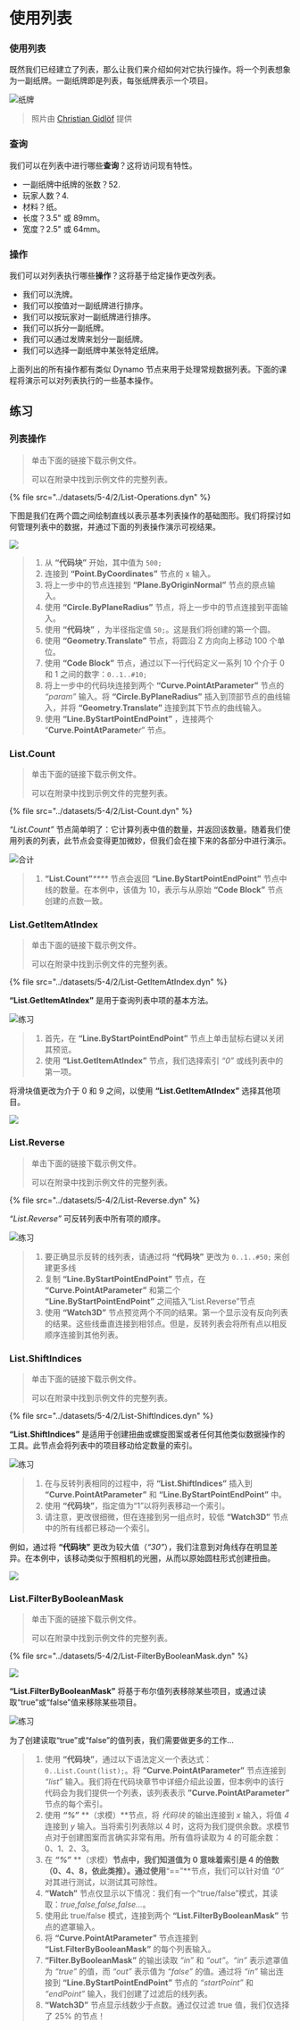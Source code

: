 # 使用列表

### 使用列表

既然我们已经建立了列表，那么让我们来介绍如何对它执行操作。将一个列表想象为一副纸牌。一副纸牌即是列表，每张纸牌表示一个项目。

![纸牌](../images/5-4/2/Playing\_cards\_modified.jpg)

> 照片由 [Christian Gidlöf](https://commons.wikimedia.org/wiki/File:Playing\_cards\_modified.jpg) 提供

### 查询

我们可以在列表中进行哪些**查询**？这将访问现有特性。

* 一副纸牌中纸牌的张数？52\.
* 玩家人数？4\.
* 材料？纸。
* 长度？3.5" 或 89mm。
* 宽度？2.5" 或 64mm。

### 操作

我们可以对列表执行哪些**操作**？这将基于给定操作更改列表。

* 我们可以洗牌。
* 我们可以按值对一副纸牌进行排序。
* 我们可以按玩家对一副纸牌进行排序。
* 我们可以拆分一副纸牌。
* 我们可以通过发牌来划分一副纸牌。
* 我们可以选择一副纸牌中某张特定纸牌。

上面列出的所有操作都有类似 Dynamo 节点来用于处理常规数据列表。下面的课程将演示可以对列表执行的一些基本操作。

## **练习**

### **列表操作**

> 单击下面的链接下载示例文件。
>
> 可以在附录中找到示例文件的完整列表。

{% file src="../datasets/5-4/2/List-Operations.dyn" %}

下图是我们在两个圆之间绘制直线以表示基本列表操作的基础图形。我们将探讨如何管理列表中的数据，并通过下面的列表操作演示可视结果。

![](../images/5-4/2/workingwithlist-listoperation.jpg)

> 1. 从 **“代码块”** 开始，其中值为 `500;`
> 2. 连接到 **“Point.ByCoordinates”** 节点的 x 输入。
> 3. 将上一步中的节点连接到 **“Plane.ByOriginNormal”** 节点的原点输入。
> 4. 使用 **“Circle.ByPlaneRadius”** 节点，将上一步中的节点连接到平面输入。
> 5. 使用 **“代码块”** ，为半径指定值 `50;`。这是我们将创建的第一个圆。
> 6. 使用 **“Geometry.Translate”** 节点，将圆沿 Z 方向向上移动 100 个单位。
> 7. 使用 **“Code Block”** 节点，通过以下一行代码定义一系列 10 个介于 0 和 1 之间的数字：`0..1..#10;`
> 8. 将上一步中的代码块连接到两个 **“Curve.PointAtParameter”** 节点的 _“param”_ 输入。将 **“Circle.ByPlaneRadius”** 插入到顶部节点的曲线输入，并将 **“Geometry.Translate”** 连接到其下节点的曲线输入。
> 9. 使用 **“Line.ByStartPointEndPoint”** ，连接两个 “**Curve.PointAtParamete**_r_” 节点。

### List.Count

> 单击下面的链接下载示例文件。
>
> 可以在附录中找到示例文件的完整列表。

{% file src="../datasets/5-4/2/List-Count.dyn" %}

_“List.Count”_ 节点简单明了：它计算列表中值的数量，并返回该数量。随着我们使用列表的列表，此节点会变得更加微妙，但我们会在接下来的各部分中进行演示。

![合计](../images/5-4/2/workingwithlist-listoperation-listcount.jpg)

> 1. **“List.Count”**_****_ 节点会返回 **“Line.ByStartPointEndPoint”** 节点中线的数量。在本例中，该值为 10，表示与从原始 **“Code Block”** 节点创建的点数一致。

### List.GetItemAtIndex

> 单击下面的链接下载示例文件。
>
> 可以在附录中找到示例文件的完整列表。

{% file src="../datasets/5-4/2/List-GetItemAtIndex.dyn" %}

**“List.GetItemAtIndex”** 是用于查询列表中项的基本方法。

![练习](../images/5-4/2/workingwithlist-getitemindex01.jpg)

> 1. 首先，在 **“Line.ByStartPointEndPoint”** 节点上单击鼠标右键以关闭其预览。
> 2. 使用 **“List.GetItemAtIndex”** 节点，我们选择索引 _“0”_ 或线列表中的第一项。

将滑块值更改为介于 0 和 9 之间，以使用 **“List.GetItemAtIndex”** 选择其他项目。

![](../images/5-4/2/workingwithlist-getitemindex02.gif)

### List.Reverse

> 单击下面的链接下载示例文件。
>
> 可以在附录中找到示例文件的完整列表。

{% file src="../datasets/5-4/2/List-Reverse.dyn" %}

_“List.Reverse”_ 可反转列表中所有项的顺序。

![练习](../images/5-4/2/workingwithlist-listreverse.jpg)

> 1. 要正确显示反转的线列表，请通过将 **“代码块”** 更改为 `0..1..#50;` 来创建更多线
> 2. 复制 **“Line.ByStartPointEndPoint”** 节点，在 **“Curve.PointAtParameter”** 和第二个 **“Line.ByStartPointEndPoint”** 之间插入“List.Reverse”节点
> 3. 使用 **“Watch3D”** 节点预览两个不同的结果。第一个显示没有反向列表的结果。这些线垂直连接到相邻点。但是，反转列表会将所有点以相反顺序连接到其他列表。

### List.ShiftIndices <a href="#listshiftindices" id="listshiftindices"></a>

> 单击下面的链接下载示例文件。
>
> 可以在附录中找到示例文件的完整列表。

{% file src="../datasets/5-4/2/List-ShiftIndices.dyn" %}

**“List.ShiftIndices”** 是适用于创建扭曲或螺旋图案或者任何其他类似数据操作的工具。此节点会将列表中的项目移动给定数量的索引。

![练习](../images/5-4/2/workingwithlist-shiftIndices01.jpg)

> 1. 在与反转列表相同的过程中，将 **“List.ShiftIndices”** 插入到 **“Curve.PointAtParameter”** 和 **“Line.ByStartPointEndPoint”** 中。
> 2. 使用 **“代码块”**，指定值为“1”以将列表移动一个索引。
> 3. 请注意，更改很细微，但在连接到另一组点时，较低 **“Watch3D”** 节点中的所有线都已移动一个索引。

例如，通过将 **“代码块”** 更改为较大值（_“30”_），我们注意到对角线存在明显差异。在本例中，该移动类似于照相机的光圈，从而以原始圆柱形式创建扭曲。

![](../images/5-4/2/workingwithlist-shiftIndices02.jpg)

### List.FilterByBooleanMask <a href="#listfilterbybooleanmask" id="listfilterbybooleanmask"></a>

> 单击下面的链接下载示例文件。
>
> 可以在附录中找到示例文件的完整列表。

{% file src="../datasets/5-4/2/List-FilterByBooleanMask.dyn" %}

![](../images/5-4/2/ListFilterBool.png)

**“List.FilterByBooleanMask”** 将基于布尔值列表移除某些项目，或通过读取“true”或“false”值来移除某些项目。

![练习](../images/5-4/2/workingwithlist-filterbyboolmask.jpg)

为了创建读取“true”或“false”的值列表，我们需要做更多的工作...

> 1. 使用 **“代码块”**，通过以下语法定义一个表达式：`0..List.Count(list);`。将 **“Curve.PointAtParameter”** 节点连接到 _“list”_ 输入。我们将在代码块章节中详细介绍此设置，但本例中的该行代码会为我们提供一个列表，该列表表示 **”Curve.PointAtParameter”** 节点的每个索引。
> 2. 使用 _**“%”**_ **（求模）**节点，将 _代码块_ 的输出连接到 _x_ 输入，将值 _4_ 连接到 _y_ 输入。当将索引列表除以 4 时，这将为我们提供余数。求模节点对于创建图案而言确实非常有用。所有值将读取为 4 的可能余数：0、1、2、3。
> 3. 在 _**“%”**_ **（求模）**节点中，我们知道值为 0 意味着索引是 4 的倍数（0、4、8，依此类推）。通过使用**“==”**节点，我们可以针对值 _“0”_ 对其进行测试，以测试其可除性。
> 4. **“Watch”** 节点仅显示以下情况：我们有一个“true/false”模式，其读取：_true,false,false,false..._。
> 5. 使用此 true/false 模式，连接到两个 **“List.FilterByBooleanMask”** 节点的遮罩输入。
> 6. 将 **“Curve.PointAtParameter”** 节点连接到 **“List.FilterByBooleanMask”** 的每个列表输入。
> 7. **“Filter.ByBooleanMask”** 的输出读取 _“in”_ 和 _“out”_。_“in”_ 表示遮罩值为 _“true”_ 的值，而 _“out”_ 表示值为 _“false”_ 的值。通过将 _“in”_ 输出连接到 **“Line.ByStartPointEndPoint”** 节点的 _“startPoint”_ 和 _“endPoint”_ 输入，我们创建了过滤后的线列表。
> 8. **“Watch3D”** 节点显示线数少于点数。通过仅过滤 true 值，我们仅选择了 25% 的节点！
